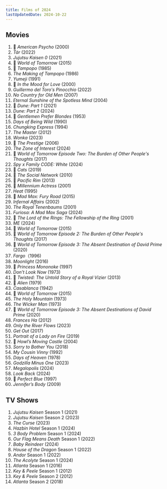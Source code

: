 ```yaml
---
title: Films of 2024
lastUpdatedDate: 2024-10-22
---
```


## Movies

1. 🔁 _American Psycho_ (2000)
2. _Tár_ (2022)
3. _Jujutsu Kaisen 0_ (2021)
4. 🔁 _World of Tomorrow_ (2015)
5. 🔁 _Tampopo_ (1985)
6. _The Making of Tampopo_ (1986)
7. _Yumeji_ (1991)
8. 🔁 _In the Mood for Love_ (2000)
9. _Guillermo del Toro's Pinocchio_ (2022)
10. _No Country for Old Men_ (2007)
11. _Eternal Sunshine of the Spotless Mind_ (2004)
12. 🔁 _Dune: Part 1_ (2021)
13. _Dune: Part 2_ (2024)
14. 🔁 _Gentlemen Prefer Blondes_ (1953)
15. _Days of Being Wild_ (1990)
16. _Chungking Express_ (1994)
17. _The Master_ (2012)
18. _Wonka_ (2023)
19. 🔁 _The Prestige_ (2006)
20. _The Zone of Interest_ (2024)
21. 🔁️ _World of Tomorrow Episode Two: The Burden of Other People's Thoughts_ (2017)
22. _Spy x Family CODE: White_ (2024)
23. 🔁 _Cats_ (2019)
24. 🔁 _The Social Network_ (2010)
25. 🔁 _Pacific Rim_ (2013)
26. 🔁 _Millennium Actress_ (2001)
27. _Heat_ (1995)
28. 🔁 _Mad Max: Fury Road_ (2015)
29. _Infernal Affairs_ (2002)
30. _The Royal Tenenbaums_ (2001)
31. _Furiosa: A Mad Max Saga_ (2024)
32. 🔁 _The Lord of the Rings: The Fellowship of the Ring_ (2001)
33. _ME_ (2024)
34. 🔁 _World of Tomorrow_ (2015)
35. 🔁 _World of Tomorrow Episode 2: The Burden of Other People's Thoughts_ (2017)
36. 🔁 _World of Tomorrow Episode 3: The Absent Destination of David Prime_ (2020)
37. _Fargo_（1996)
38. _Moonlight_ (2016)
39. 🔁 _Princess Mononoke_ (1997)
40. _Don’t Look Now_ (1973)
41. 🔁 _Twisted: The Untold Story of a Royal Vizier_ (2013)
42. 🔁 _Alien_ (1979)
43. _Casablanca_ (1942)
44. 🔁 _World of Tomorrow_ (2015)
45. _The Holy Mountain_ (1973)
46. _The Wicker Man_ (1973)
47. 🔁 _World of Tomorrow Episode 3: The Absent Destinations of David Prime_ (2020)
48. _Frances Ha_ (2012)
49. _Only the River Flows_ (2023)
50. _Get Out_ (2017)
51. _Portrait of a Lady on Fire_ (2019)
52. 🔁 _Howl’s Moving Castle_ (2004)
53. _Sorry to Bother You_ (2018)
54. _My Cousin Vinny_ (1992)
55. _Days of Heaven_ (1978)
56. _Godzilla Minus One_ (2023)
57. _Megalopolis_ (2024)
58. _Look Back_ (2024)
59. 🔁 _Perfect Blue_ (1997)
60. _Jennifer’s Body_ (2009)

## TV Shows

1. _Jujutsu Kaisen_ Season 1 (2021)
2. _Jujutsu Kaisen_ Season 2 (2023)
3. _The Curse_ (2023)
4. _Hazbin Hotel_ Season 1 (2024)
5. _3 Body Problem_ Season 1 (2024)
6. _Our Flag Means Death_ Season 1 (2022)
7. _Baby Reindeer_ (2024)
8. _House of the Dragon_ Season 1 (2022)
9. _Andor_ Season 1 (2022)
10. _The Acolyte_ Season 1 (2024)
11. _Atlanta_ Season 1 (2016)
12. _Key & Peele_ Season 1 (2012)
13. _Key & Peele_ Season 2 (2012)
14. _Atlanta_ Season 2 (2018)